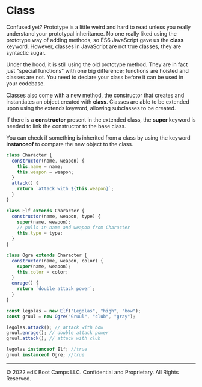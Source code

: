 # Class
Confused yet? Prototype is a little weird and hard to read unless you really understand your prototypal inheritance. No one really liked using the prototype way of adding methods, so ES6 JavaScript gave us the **class** keyword. However, classes in JavaScript are not true classes, they are syntactic sugar. 

Under the hood, it is still using the old prototype method. They are in fact just "special functions" with one big difference; functions are hoisted and classes are not. You need to declare your class before it can be used in your codebase. 

Classes also come with a new method, the constructor that creates and instantiates an object created with **class**. Classes are able to be extended upon using the extends keyword, allowing subclasses to be created. 

If there is a **constructor** present in the extended class, the **super** keyword is needed to link the constructor to the base class. 

You can check if something is inherited from a class by using the keyword **instanceof** to compare the new object to the class.

```js
class Character {
  constructor(name, weapon) {
    this.name = name;
    this.weapon = weapon;
  }
  attack() {
    return `attack with ${this.weapon}`;
  }
}

class Elf extends Character {
  constructor(name, weapon, type) {
    super(name, weapon);
    // pulls in name and weapon from Character
    this.type = type;
  }
}

class Ogre extends Character {
  constructor(name, weapon, color) {
    super(name, weapon);
    this.color = color;
  }
  enrage() {
    return `double attack power`;
  }
}

const legolas = new Elf("Legolas", "high", "bow");
const gruul = new Ogre("Gruul", "club", "gray");

legolas.attack(); // attack with bow
gruul.enrage(); // double attack power
gruul.attack(); // attack with club

legolas instanceof Elf; //true
gruul instanceof Ogre; //true
```

---
© 2022 edX Boot Camps LLC. Confidential and Proprietary. All Rights Reserved.